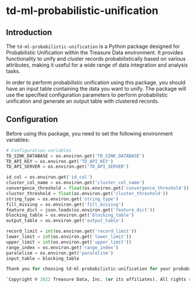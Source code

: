 # td-ml-probabilistic-unification

## Introduction
The `td-ml-probabilistic-unification` is a Python package designed for Probabilistic Unification within the Treasure Data environment. It provides functionality to unify and cluster records probabilistically based on various attributes, making it useful for a wide range of data integration and analysis tasks.

In order to perform probabilistic unification using this package, you should have an input table containing the data you want to unify. The package will use the specified configuration parameters to perform probabilistic unification and generate an output table with clustered records.

## Configuration
Before using this package, you need to set the following environment variables:

```python
# Configuration variables
TD_SINK_DATABASE = os.environ.get('TD_SINK_DATABASE')
TD_API_KEY = os.environ.get('TD_API_KEY')
TD_API_SERVER = os.environ.get('TD_API_SERVER')

id_col = os.environ.get('id_col')
cluster_col_name = os.environ.get('cluster_col_name')
convergence_threshold = float(os.environ.get('convergence_threshold'))
cluster_threshold = float(os.environ.get('cluster_threshold'))
string_type = os.environ.get('string_type')
fill_missing = os.environ.get('fill_missing')
feature_dict = json.loads(os.environ.get('feature_dict'))
blocking_table = os.environ.get('blocking_table')
output_table = os.environ.get('output_table')

record_limit = int(os.environ.get('record_limit'))
lower_limit = int(os.environ.get('lower_limit'))
upper_limit = int(os.environ.get('upper_limit'))
range_index = os.environ.get('range_index')
paralelism = os.environ.get('paralelism')
input_table = blocking_table

Thank you for choosing td-ml-probabilistic-unification for your probabilistic unification needs! 📊🚀

`Copyright © 2022 Treasure Data, Inc. (or its affiliates). All rights reserved`
